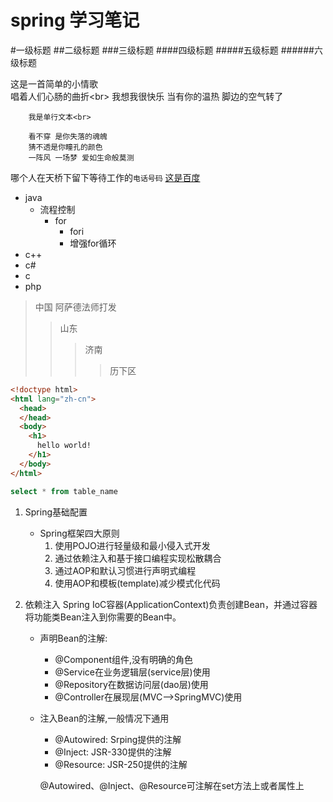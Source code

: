 
spring 学习笔记
========

#一级标题
##二级标题
###三级标题
####四级标题
#####五级标题
######六级标题

这是一首简单的小情歌<br>
唱着人们心肠的曲折\<br>
我想我很快乐
当有你的温热
脚边的空气转了

		我是单行文本<br>

		看不穿 是你失落的魂魄
		猜不透是你瞳孔的颜色
		一阵风 一场梦 爱如生命般莫测

哪个人在天桥下留下等待工作的`电话号码`
[这是百度](www.baidu.com "我是百度")

* java
  * 流程控制
    * for
      * fori
      * 增强for循环
* c++
* c#
* c
* php

>中国
>阿萨德法师打发
>>山东
>>>济南
>>>>历下区



```html
<!doctype html>
<html lang="zh-cn">
  <head>
  </head>
  <body>
    <h1>
      hello world!
    </h1>
  </body>
</html>
```



```sql
select * from table_name
```



1. Spring基础配置
   * Spring框架四大原则
     1. 使用POJO进行轻量级和最小侵入式开发
     2. 通过依赖注入和基于接口编程实现松散耦合
     3. 通过AOP和默认习惯进行声明式编程
     4. 使用AOP和模板(template)减少模式化代码
2. 依赖注入
		Spring IoC容器(ApplicationContext)负责创建Bean，并通过容器将功能类Bean注入到你需要的Bean中。

	* 声明Bean的注解:
		- @Component组件,没有明确的角色
		- @Service在业务逻辑层(service层)使用
		- @Repository在数据访问层(dao层)使用
		- @Controller在展现层(MVC-->SpringMVC)使用
	* 注入Bean的注解,一般情况下通用
		- @Autowired: Srping提供的注解
		- @Inject: JSR-330提供的注解
		- @Resource: JSR-250提供的注解

		@Autowired、@Inject、@Resource可注解在set方法上或者属性上